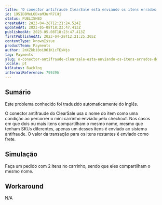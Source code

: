 ```yaml
---
title: 'O conector antifraude ClearSale está enviando os itens errados do carrinho nos casos em que dois ou mais itens têm o mesmo nome.'
id: 1OSID8MeL6DxaM3urR7CHj
status: PUBLISHED
createdAt: 2023-04-28T12:21:24.524Z
updatedAt: 2023-05-08T18:23:47.413Z
publishedAt: 2023-05-08T18:23:47.413Z
firstPublishedAt: 2023-04-28T12:21:25.305Z
contentType: knownIssue
productTeam: Payments
author: 2mXZkbi0oi061KicTExNjo
tag: Payments
slug: o-conector-antifraude-clearsale-esta-enviando-os-itens-errados-do-carrinho-nos-casos-em-que-dois-ou-mais-itens-tem-o-mesmo-nome
locale: pt
kiStatus: Backlog
internalReference: 799396
---
```


## Sumário

<div class="alert alert-info">
  <p>Este problema conhecido foi traduzido automaticamente do inglês.</p>
</div>


O conector antifraude do ClearSale usa o nome do item como uma condição ao percorrer o mini carrinho enviado pelo checkout. Nos casos em que dois ou mais itens compartilham o mesmo nome, mesmo que tenham SKUs diferentes, apenas um desses itens é enviado ao sistema antifraude. O valor da transação para os itens restantes é enviado como frete.

## Simulação


Faça um pedido com 2 itens no carrinho, sendo que eles compartilham o mesmo nome.



## Workaround


N/A





